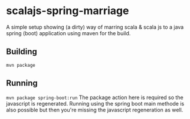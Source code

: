 # scalajs-spring-marriage
A simple setup showing (a dirty) way of marring scala & scala js to a java spring (boot) application using maven for the build.

## Building
`mvn package`

## Running
`mvn package spring-boot:run`
The package action here is required so the javascript is regenerated. 
Running using the spring boot main methode is also possible but then you're missing the javascript regeneration as well.
